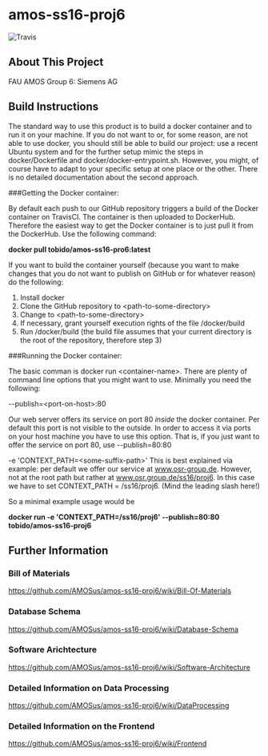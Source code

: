 # amos-ss16-proj6
![Travis](https://api.travis-ci.org/AMOSus/amos-ss16-proj6.svg?branch=master)

## About This Project
FAU AMOS Group 6: Siemens AG

## Build Instructions

The standard way to use this product is to build a docker container and to run it on your machine.
If you do not want to or, for some reason, are not able to use docker, you should still be able to build our project: use a recent Ubuntu system and for the further setup mimic the steps in docker/Dockerfile and docker/docker-entrypoint.sh. However, you might, of course have to adapt to your specific setup at one place or the other. There is no detailed documentation about the second approach.

###Getting the Docker container:

By default each push to our GitHub repository triggers a build of the Docker container on TravisCI. The container is then uploaded to DockerHub. Therefore the easiest way to get the Docker container is to just pull it from the DockerHub. Use the following command:

**docker pull tobido/amos-ss16-pro6:latest**

If you want to build the container yourself (because you want to make changes that you do not want to publish on GitHub or for whatever reason) do the following:

1. Install docker
2. Clone the GitHub repository to \<path-to-some-directory\>
3. Change to \<path-to-some-directory\>
4. If necessary, grant yourself execution rights of the file /docker/build
5. Run /docker/build (the build file assumes that your current directory is the root of the repository, therefore step 3)


###Running the Docker container:

The basic comman is docker run \<container-name\>. There are plenty of command line options that you might want to use. Minimally you need the following:

--publish=\<port-on-host\>:80

Our web server offers its service on port 80 *inside* the docker container. Per default this port is not visible to the outside. In order to access it via ports on your host machine you have to use this option. That is, if you just want to offer the service on port 80, use --publish=80:80

-e 'CONTEXT_PATH=\<some-suffix-path\>' This is best explained via example: per default we offer our service at www.osr-group.de. However, not at the root path but rather at www.osr.group.de/ss16/proj6. In this case we have to set CONTEXT_PATH = /ss16/proj6. (Mind the leading slash here!)

So a minimal example usage would be

**docker run -e 'CONTEXT_PATH=/ss16/proj6' --publish=80:80 tobido/amos-ss16-proj6**


## Further Information
### Bill of Materials
https://github.com/AMOSus/amos-ss16-proj6/wiki/Bill-Of-Materials
### Database Schema
https://github.com/AMOSus/amos-ss16-proj6/wiki/Database-Schema
### Software Arichtecture
https://github.com/AMOSus/amos-ss16-proj6/wiki/Software-Architecture
### Detailed Information on Data Processing
https://github.com/AMOSus/amos-ss16-proj6/wiki/DataProcessing
### Detailed Information on the Frontend
https://github.com/AMOSus/amos-ss16-proj6/wiki/Frontend
